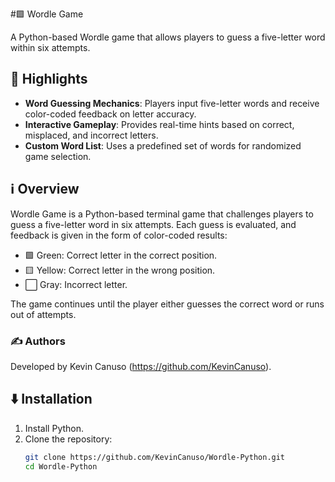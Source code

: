 #🟩 Wordle Game

A Python-based Wordle game that allows players to guess a five-letter word within six attempts.

## 🌟 Highlights

- **Word Guessing Mechanics**: Players input five-letter words and receive color-coded feedback on letter accuracy.
- **Interactive Gameplay**: Provides real-time hints based on correct, misplaced, and incorrect letters.
- **Custom Word List**: Uses a predefined set of words for randomized game selection.

## ℹ️ Overview

Wordle Game is a Python-based terminal game that challenges players to guess a five-letter word in six attempts. Each guess is evaluated, and feedback is given in the form of color-coded results:

- 🟩 Green: Correct letter in the correct position.
- 🟨 Yellow: Correct letter in the wrong position.
- ⬜ Gray: Incorrect letter.

The game continues until the player either guesses the correct word or runs out of attempts.

### ✍️ Authors

Developed by Kevin Canuso (https://github.com/KevinCanuso).

## ⬇️ Installation

1. Install Python.
2. Clone the repository:
   ```sh
   git clone https://github.com/KevinCanuso/Wordle-Python.git
   cd Wordle-Python
   ```
